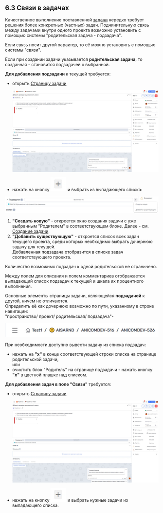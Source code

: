 ## 6.3 Связи в задачах

Качественное выполнение поставленной [задачи](6_task.md) нередко требует решения более конкретных (частных) задач.
Подчинительную связь между задачами внутри одного проекта возможно установить с помощью системы "родительская задача - подзадача".

Если связь носит другой характер, то её можно установить с помощью системы "связи".  

Если при создании задачи указывается **родительская задача**, то созданная - становится подзадачей к выбранной.  

**Для добавления подзадачи** к текущей требуется:

- открыть [Страницу задачи](6.2_task_page/6.2_task_page.md)

  ![6.2-1](/imgs/6.2-1.jpg)

- нажать на кнопку ![+создать_проект](/imgs/создать_проект.jpg) и выбрать из выпадающего списка:

![6.3-1](/imgs/6.3-1.jpg)

1. **"Создать новую"** - откроется окно создания задачи с уже выбранным "Родителем" в соответствующем блоке. Далее - см. [Создание задачи](6.1_create/6.1_create.md).  
2. **"Добавить существующую"** - откроется список всех задач текущего проекта, среди которых необходимо выбрать дочернюю задачу для текущей.  
Добавленная подзадача отобразится в списке задач соответствующего проекта.

Количество возможных подзадач к одной родительской не ограничено.

Между полем для описания и полем комментариев отображается выпадающий список подзадач к текущей и шкала их процентного выполнения.

Основные элементы страницы задачи, являющейся **подзадачей** к другой, ничем не отличаются.  
Определить её как дочернюю возможно по пути, указанному в строке навигации:  
"пространство/ проект/ родительская/ подзадача"-

![6.3-4](/imgs/6.3-4.jpg)

При необходимости доступно вывести задачу из списка подзадач:  

   - нажать на **"х"** в конце соответствующей строки списка на странице родительской задачи,  
или
   - очистить блок "Родитель" на странице подзадачи - нажать кнопку **"х"** в цветной плашке над списком.



**Для добавления задач в поле "Связи"** требуется:
- открыть [Страницу задачи](6.2_task_page/6.2_task_page.md)

  ![6.2-1](/imgs/6.2-1.jpg)

- нажать на кнопку ![создать_проект](/imgs/создать_проект.jpg) и выбрать нужные задачи из выпадающего списка.




